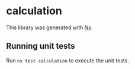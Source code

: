 # calculation

This library was generated with [Nx](https://nx.dev).

## Running unit tests

Run `nx test calculation` to execute the unit tests.
